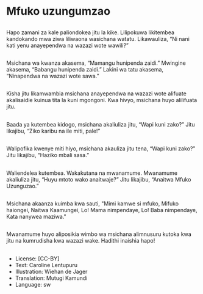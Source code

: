 # Mfuko uzungumzao

##
Hapo zamani za kale paliondokea
jitu la kike. Lilipokuwa likitembea
kandokando mwa ziwa liliwaona
wasichana watatu.
Likawauliza, “Ni nani kati yenu
anayependwa na wazazi wote
wawili?”


##
Msichana wa kwanza akasema,
“Mamangu hunipenda zaidi.”
Mwingine akasema, “Babangu
hunipenda zaidi.”
Lakini wa tatu akasema,
“Ninapendwa na wazazi wote
sawa.”


##
Kisha jitu likamwambia msichana
anayependwa na wazazi wote
alifuate akalisaidie kuinua tita la
kuni mgongoni. Kwa hivyo,
msichana huyo alilifuata jitu.


##
Baada ya kutembea kidogo,
msichana akaliuliza jitu, “Wapi kuni
zako?”
Jitu likajibu, “Ziko karibu na ile miti,
pale!”


##
Walipofika kwenye miti hiyo,
msichana akauliza jitu tena, “Wapi
kuni zako?”
Jitu likajibu, “Haziko mbali sasa.”


##
Waliendelea kutembea. Wakakutana
na mwanamume.
Mwanamume akaliuliza jitu, “Huyu
mtoto wako anaitwaje?” Jitu likajibu,
“Anaitwa Mfuko Uzunguzao.”


##
Msichana akaanza kuimba kwa
sauti,
"Mimi kamwe si mfuko, Mifuko
haiongei,
Naitwa Kaamungei,
Lo! Mama nimpendaye,
Lo! Baba nimpendaye,
Kata nanywea maziwa."


##
Mwanamume huyo aliposikia wimbo
wa msichana alimnusuru kutoka
kwa jitu na kumrudisha kwa wazazi
wake.
Hadithi inaishia hapo!


##
* License: [CC-BY]
* Text: Caroline Lentupuru
* Illustration: Wiehan de Jager
* Translation: Mutugi Kamundi
* Language: sw
